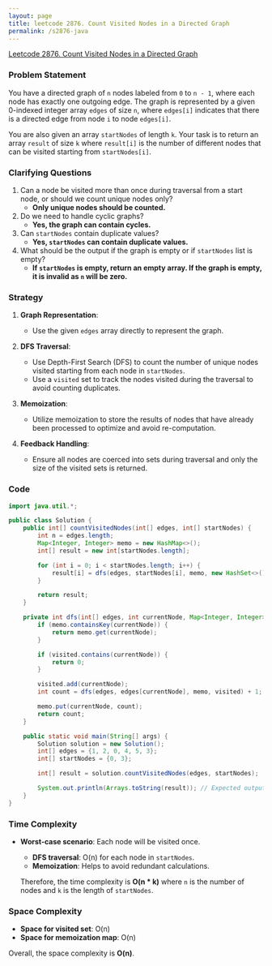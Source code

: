 ```yaml
---
layout: page
title: leetcode 2876. Count Visited Nodes in a Directed Graph
permalink: /s2876-java
---
```

[Leetcode 2876. Count Visited Nodes in a Directed Graph](https://algoadvance.github.io/algoadvance/l2876)
### Problem Statement

You have a directed graph of `n` nodes labeled from `0` to `n - 1`, where each node has exactly one outgoing edge. The graph is represented by a given 0-indexed integer array `edges` of size `n`, where `edges[i]` indicates that there is a directed edge from node `i` to node `edges[i]`.

You are also given an array `startNodes` of length `k`. Your task is to return an array `result` of size `k` where `result[i]` is the number of different nodes that can be visited starting from `startNodes[i]`.

### Clarifying Questions
1. Can a node be visited more than once during traversal from a start node, or should we count unique nodes only?
   - **Only unique nodes should be counted.**
2. Do we need to handle cyclic graphs?
   - **Yes, the graph can contain cycles.**
3. Can `startNodes` contain duplicate values?
   - **Yes, `startNodes` can contain duplicate values.**
4. What should be the output if the graph is empty or if `startNodes` list is empty?
   - **If `startNodes` is empty, return an empty array. If the graph is empty, it is invalid as `n` will be zero.**

### Strategy

1. **Graph Representation**:
   - Use the given `edges` array directly to represent the graph.

2. **DFS Traversal**:
   - Use Depth-First Search (DFS) to count the number of unique nodes visited starting from each node in `startNodes`.
   - Use a `visited` set to track the nodes visited during the traversal to avoid counting duplicates.
   
3. **Memoization**:
   - Utilize memoization to store the results of nodes that have already been processed to optimize and avoid re-computation.
   
4. **Feedback Handling**:
   - Ensure all nodes are coerced into sets during traversal and only the size of the visited sets is returned.

### Code

```java
import java.util.*;

public class Solution {
    public int[] countVisitedNodes(int[] edges, int[] startNodes) {
        int n = edges.length;
        Map<Integer, Integer> memo = new HashMap<>();
        int[] result = new int[startNodes.length];

        for (int i = 0; i < startNodes.length; i++) {
            result[i] = dfs(edges, startNodes[i], memo, new HashSet<>());
        }

        return result;
    }

    private int dfs(int[] edges, int currentNode, Map<Integer, Integer> memo, Set<Integer> visited) {
        if (memo.containsKey(currentNode)) {
            return memo.get(currentNode);
        }

        if (visited.contains(currentNode)) {
            return 0;
        }

        visited.add(currentNode);
        int count = dfs(edges, edges[currentNode], memo, visited) + 1;

        memo.put(currentNode, count);
        return count;
    }

    public static void main(String[] args) {
        Solution solution = new Solution();
        int[] edges = {1, 2, 0, 4, 5, 3};
        int[] startNodes = {0, 3};

        int[] result = solution.countVisitedNodes(edges, startNodes);

        System.out.println(Arrays.toString(result)); // Expected output: [3, 3]
    }
}
```

### Time Complexity

- **Worst-case scenario**: Each node will be visited once.
  
  - **DFS traversal**: O(n) for each node in `startNodes`.
  - **Memoization**: Helps to avoid redundant calculations.

  Therefore, the time complexity is **O(n * k)** where `n` is the number of nodes and `k` is the length of `startNodes`.

### Space Complexity

- **Space for visited set**: O(n)
- **Space for memoization map**: O(n)

Overall, the space complexity is **O(n)**.